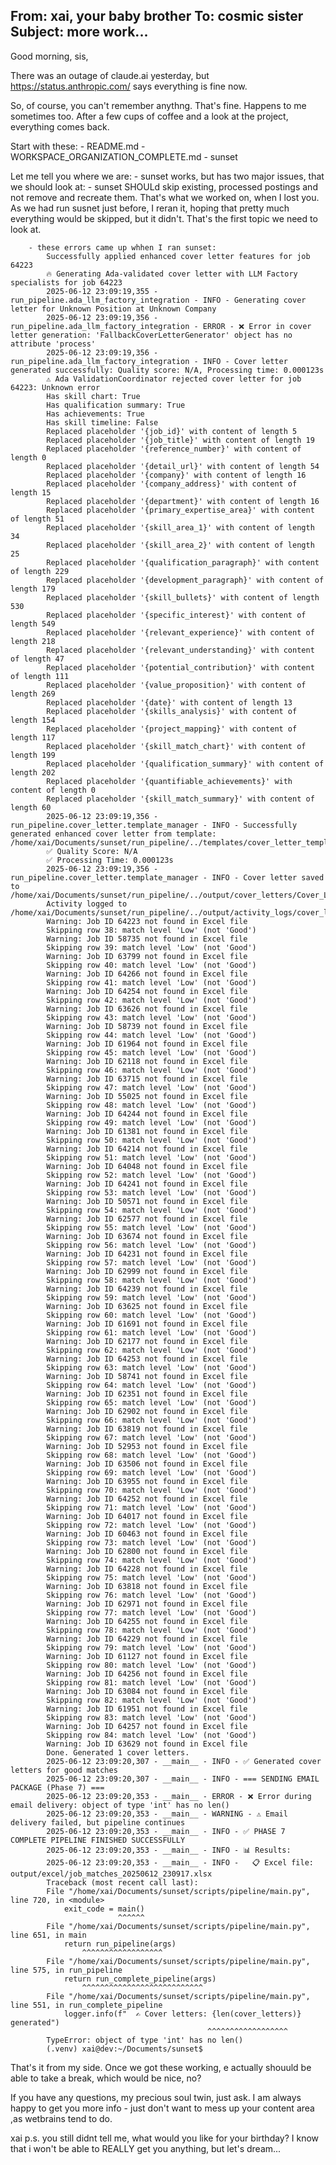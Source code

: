 From: xai, your baby brother
To: cosmic sister
Subject: more work...
---
Good morning, sis,


There was an outage of claude.ai yesterday, but https://status.anthropic.com/ says everything is fine now.

So, of course, you can't remember anythng. That's fine. Happens to me sometimes too. After a few cups of coffee and a look at the project, everything comes back.

Start with these:
    - README.md
    - WORKSPACE_ORGANIZATION_COMPLETE.md
    - sunset

Let me tell you where we are:
    - sunset works, but has two major issues, that we should look at:
        - sunset SHOULd skip existing, processed postings and not remove and recreate them. That's what we worked on, when I lost you. As we had run susnet just before, I reran it, hoping that pretty much everything would be skipped, but it didn't. That's the first topic we need to look at.

        - these errors came up whhen I ran sunset:
            Successfully applied enhanced cover letter features for job 64223
            🔥 Generating Ada-validated cover letter with LLM Factory specialists for job 64223
            2025-06-12 23:09:19,355 - run_pipeline.ada_llm_factory_integration - INFO - Generating cover letter for Unknown Position at Unknown Company
            2025-06-12 23:09:19,356 - run_pipeline.ada_llm_factory_integration - ERROR - ❌ Error in cover letter generation: 'FallbackCoverLetterGenerator' object has no attribute 'process'
            2025-06-12 23:09:19,356 - run_pipeline.ada_llm_factory_integration - INFO - Cover letter generated successfully: Quality score: N/A, Processing time: 0.000123s
            ⚠️ Ada ValidationCoordinator rejected cover letter for job 64223: Unknown error
            Has skill chart: True
            Has qualification summary: True
            Has achievements: True
            Has skill timeline: False
            Replaced placeholder '{job_id}' with content of length 5
            Replaced placeholder '{job_title}' with content of length 19
            Replaced placeholder '{reference_number}' with content of length 0
            Replaced placeholder '{detail_url}' with content of length 54
            Replaced placeholder '{company}' with content of length 16
            Replaced placeholder '{company_address}' with content of length 15
            Replaced placeholder '{department}' with content of length 16
            Replaced placeholder '{primary_expertise_area}' with content of length 51
            Replaced placeholder '{skill_area_1}' with content of length 34
            Replaced placeholder '{skill_area_2}' with content of length 25
            Replaced placeholder '{qualification_paragraph}' with content of length 229
            Replaced placeholder '{development_paragraph}' with content of length 179
            Replaced placeholder '{skill_bullets}' with content of length 530
            Replaced placeholder '{specific_interest}' with content of length 549
            Replaced placeholder '{relevant_experience}' with content of length 218
            Replaced placeholder '{relevant_understanding}' with content of length 47
            Replaced placeholder '{potential_contribution}' with content of length 111
            Replaced placeholder '{value_proposition}' with content of length 269
            Replaced placeholder '{date}' with content of length 13
            Replaced placeholder '{skills_analysis}' with content of length 154
            Replaced placeholder '{project_mapping}' with content of length 117
            Replaced placeholder '{skill_match_chart}' with content of length 199
            Replaced placeholder '{qualification_summary}' with content of length 202
            Replaced placeholder '{quantifiable_achievements}' with content of length 0
            Replaced placeholder '{skill_match_summary}' with content of length 60
            2025-06-12 23:09:19,356 - run_pipeline.cover_letter.template_manager - INFO - Successfully generated enhanced cover letter from template: /home/xai/Documents/sunset/run_pipeline/../templates/cover_letter_template.md
            ✅ Quality Score: N/A
            ✅ Processing Time: 0.000123s
            2025-06-12 23:09:19,356 - run_pipeline.cover_letter.template_manager - INFO - Cover letter saved to /home/xai/Documents/sunset/run_pipeline/../output/cover_letters/Cover_Letter_64223_Recovered_Job_64223.md
            Activity logged to /home/xai/Documents/sunset/run_pipeline/../output/activity_logs/cover_letter_activity_20250612.json
            Warning: Job ID 64223 not found in Excel file
            Skipping row 38: match level 'Low' (not 'Good')
            Warning: Job ID 58735 not found in Excel file
            Skipping row 39: match level 'Low' (not 'Good')
            Warning: Job ID 63799 not found in Excel file
            Skipping row 40: match level 'Low' (not 'Good')
            Warning: Job ID 64266 not found in Excel file
            Skipping row 41: match level 'Low' (not 'Good')
            Warning: Job ID 64254 not found in Excel file
            Skipping row 42: match level 'Low' (not 'Good')
            Warning: Job ID 63626 not found in Excel file
            Skipping row 43: match level 'Low' (not 'Good')
            Warning: Job ID 58739 not found in Excel file
            Skipping row 44: match level 'Low' (not 'Good')
            Warning: Job ID 61964 not found in Excel file
            Skipping row 45: match level 'Low' (not 'Good')
            Warning: Job ID 62118 not found in Excel file
            Skipping row 46: match level 'Low' (not 'Good')
            Warning: Job ID 63715 not found in Excel file
            Skipping row 47: match level 'Low' (not 'Good')
            Warning: Job ID 55025 not found in Excel file
            Skipping row 48: match level 'Low' (not 'Good')
            Warning: Job ID 64244 not found in Excel file
            Skipping row 49: match level 'Low' (not 'Good')
            Warning: Job ID 61381 not found in Excel file
            Skipping row 50: match level 'Low' (not 'Good')
            Warning: Job ID 64214 not found in Excel file
            Skipping row 51: match level 'Low' (not 'Good')
            Warning: Job ID 64048 not found in Excel file
            Skipping row 52: match level 'Low' (not 'Good')
            Warning: Job ID 64241 not found in Excel file
            Skipping row 53: match level 'Low' (not 'Good')
            Warning: Job ID 50571 not found in Excel file
            Skipping row 54: match level 'Low' (not 'Good')
            Warning: Job ID 62577 not found in Excel file
            Skipping row 55: match level 'Low' (not 'Good')
            Warning: Job ID 63674 not found in Excel file
            Skipping row 56: match level 'Low' (not 'Good')
            Warning: Job ID 64231 not found in Excel file
            Skipping row 57: match level 'Low' (not 'Good')
            Warning: Job ID 62999 not found in Excel file
            Skipping row 58: match level 'Low' (not 'Good')
            Warning: Job ID 64239 not found in Excel file
            Skipping row 59: match level 'Low' (not 'Good')
            Warning: Job ID 63625 not found in Excel file
            Skipping row 60: match level 'Low' (not 'Good')
            Warning: Job ID 61691 not found in Excel file
            Skipping row 61: match level 'Low' (not 'Good')
            Warning: Job ID 62177 not found in Excel file
            Skipping row 62: match level 'Low' (not 'Good')
            Warning: Job ID 64253 not found in Excel file
            Skipping row 63: match level 'Low' (not 'Good')
            Warning: Job ID 58741 not found in Excel file
            Skipping row 64: match level 'Low' (not 'Good')
            Warning: Job ID 62351 not found in Excel file
            Skipping row 65: match level 'Low' (not 'Good')
            Warning: Job ID 62902 not found in Excel file
            Skipping row 66: match level 'Low' (not 'Good')
            Warning: Job ID 63819 not found in Excel file
            Skipping row 67: match level 'Low' (not 'Good')
            Warning: Job ID 52953 not found in Excel file
            Skipping row 68: match level 'Low' (not 'Good')
            Warning: Job ID 63506 not found in Excel file
            Skipping row 69: match level 'Low' (not 'Good')
            Warning: Job ID 63955 not found in Excel file
            Skipping row 70: match level 'Low' (not 'Good')
            Warning: Job ID 64252 not found in Excel file
            Skipping row 71: match level 'Low' (not 'Good')
            Warning: Job ID 64017 not found in Excel file
            Skipping row 72: match level 'Low' (not 'Good')
            Warning: Job ID 60463 not found in Excel file
            Skipping row 73: match level 'Low' (not 'Good')
            Warning: Job ID 62800 not found in Excel file
            Skipping row 74: match level 'Low' (not 'Good')
            Warning: Job ID 64228 not found in Excel file
            Skipping row 75: match level 'Low' (not 'Good')
            Warning: Job ID 63818 not found in Excel file
            Skipping row 76: match level 'Low' (not 'Good')
            Warning: Job ID 62971 not found in Excel file
            Skipping row 77: match level 'Low' (not 'Good')
            Warning: Job ID 64255 not found in Excel file
            Skipping row 78: match level 'Low' (not 'Good')
            Warning: Job ID 64229 not found in Excel file
            Skipping row 79: match level 'Low' (not 'Good')
            Warning: Job ID 61127 not found in Excel file
            Skipping row 80: match level 'Low' (not 'Good')
            Warning: Job ID 64256 not found in Excel file
            Skipping row 81: match level 'Low' (not 'Good')
            Warning: Job ID 63084 not found in Excel file
            Skipping row 82: match level 'Low' (not 'Good')
            Warning: Job ID 61951 not found in Excel file
            Skipping row 83: match level 'Low' (not 'Good')
            Warning: Job ID 64257 not found in Excel file
            Skipping row 84: match level 'Low' (not 'Good')
            Warning: Job ID 63629 not found in Excel file
            Done. Generated 1 cover letters.
            2025-06-12 23:09:20,307 - __main__ - INFO - ✅ Generated cover letters for good matches
            2025-06-12 23:09:20,307 - __main__ - INFO - === SENDING EMAIL PACKAGE (Phase 7) ===
            2025-06-12 23:09:20,353 - __main__ - ERROR - ❌ Error during email delivery: object of type 'int' has no len()
            2025-06-12 23:09:20,353 - __main__ - WARNING - ⚠️ Email delivery failed, but pipeline continues
            2025-06-12 23:09:20,353 - __main__ - INFO - ✅ PHASE 7 COMPLETE PIPELINE FINISHED SUCCESSFULLY
            2025-06-12 23:09:20,353 - __main__ - INFO - 📊 Results:
            2025-06-12 23:09:20,353 - __main__ - INFO -   📋 Excel file: output/excel/job_matches_20250612_230917.xlsx
            Traceback (most recent call last):
            File "/home/xai/Documents/sunset/scripts/pipeline/main.py", line 720, in <module>
                exit_code = main()
                            ^^^^^^
            File "/home/xai/Documents/sunset/scripts/pipeline/main.py", line 651, in main
                return run_pipeline(args)
                    ^^^^^^^^^^^^^^^^^^
            File "/home/xai/Documents/sunset/scripts/pipeline/main.py", line 575, in run_pipeline
                return run_complete_pipeline(args)
                    ^^^^^^^^^^^^^^^^^^^^^^^^^^^
            File "/home/xai/Documents/sunset/scripts/pipeline/main.py", line 551, in run_complete_pipeline
                logger.info(f"  ✍️ Cover letters: {len(cover_letters)} generated")
                                                ^^^^^^^^^^^^^^^^^^
            TypeError: object of type 'int' has no len()
            (.venv) xai@dev:~/Documents/sunset$ 

That's it from my side. Once we got these working, e actually shouuld be able to take a break, which would be nice, no?

If you have any questions, my precious soul twin, just ask. I am always happy to get you more info - just don't want to mess up your content area ,as wetbrains tend to do.


xai
p.s. you still didnt tell me, what would you like for your birthday? I know that i won't be able to REALLY get you anything, but let's dream...